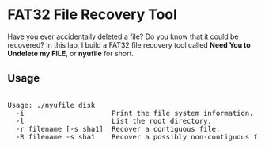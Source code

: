 # FAT32 File Recovery Tool

Have you ever accidentally deleted a file? Do you know that it could be recovered? In this lab, I build a FAT32 file recovery tool called **Need You to Undelete my FILE**, or **nyufile** for short.

## Usage

<pre>

Usage: ./nyufile disk <options>
  -i                     Print the file system information.
  -l                     List the root directory.
  -r filename [-s sha1]  Recover a contiguous file.
  -R filename -s sha1    Recover a possibly non-contiguous file.

</pre>
